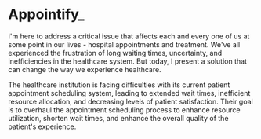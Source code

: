 # Appointify_

I'm here to address a critical issue that affects each and every one of us at some point in our lives - hospital appointments and treatment. We've all experienced the frustration of long waiting times, uncertainty, and inefficiencies in the healthcare system. But today, I present a solution that can change the way we experience healthcare.

The healthcare institution is facing difficulties with its current patient appointment scheduling system, leading to extended wait times, inefficient resource allocation, and decreasing levels of patient satisfaction. Their goal is to overhaul the appointment scheduling process to enhance resource utilization, shorten wait times, and enhance the overall quality of the patient's experience.



